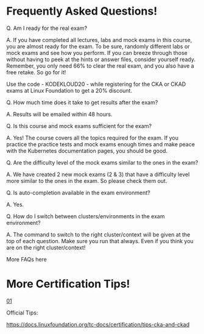 # Frequently Asked Questions!
Q. Am I ready for the real exam?

A. If you have completed all lectures, labs and mock exams in this course, you are almost ready for the exam. To be sure, randomly different labs or mock exams and see how you perform. If you can breeze through those without having to peek at the hints or answer files, consider yourself ready. Remember, you only need 66% to clear the real exam, and you also have a free retake. So go for it!



Use the code - KODEKLOUD20 - while registering for the CKA or CKAD exams at Linux Foundation to get a 20% discount.

Q. How much time does it take to get results after the exam?

A. Results will be emailed within 48 hours.



Q. Is this course and mock exams sufficient for the exam?

A. Yes! The course covers all the topics required for the exam. If you practice the practice tests and mock exams enough times and make peace with the Kubernetes documentation pages, you should be good.



Q. Are the difficulty level of the mock exams similar to the ones in the exam?

A. We have created 2 new mock exams (2 & 3) that have a difficulty level more similar to the ones in the exam. So please check them out.



Q. Is auto-completion available in the exam environment?

A. Yes.



Q. How do I switch between clusters/environments in the exam environment?

A. The command to switch to the right cluster/context will be given at the top of each question. Make sure you run that always. Even if you think you are on the right cluster/context!



More FAQs here




# More Certification Tips!

[01](certification-tips.png)

Official Tips:

https://docs.linuxfoundation.org/tc-docs/certification/tips-cka-and-ckad
